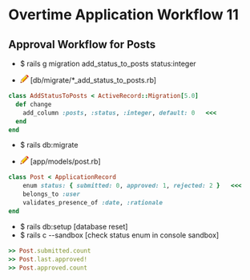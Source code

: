 # Overtime Application Workflow 11

## Approval Workflow for Posts

- $ rails g migration add_status_to_posts status:integer

- ![edit](edit.png) [db/migrate/*_add_status_to_posts.rb]
```rb
class AddStatusToPosts < ActiveRecord::Migration[5.0]
  def change
    add_column :posts, :status, :integer, default: 0   <<<
  end
end
```

- $ rails db:migrate

- ![edit](edit.png) [app/models/post.rb]
```rb
class Post < ApplicationRecord
	enum status: { submitted: 0, approved: 1, rejected: 2 }   <<<
	belongs_to :user
	validates_presence_of :date, :rationale
end
```

- $ rails db:setup [database reset]
- $ rails c --sandbox [check status enum in console sandbox]
```rb
>> Post.submitted.count
>> Post.last.approved!
>> Post.approved.count 
```
